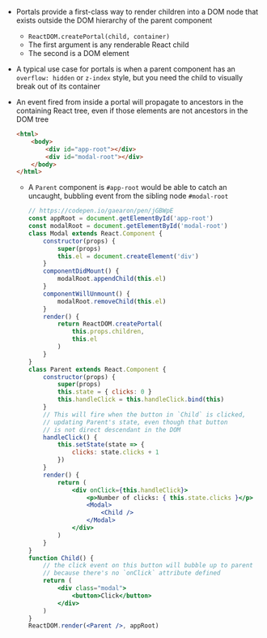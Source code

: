 - Portals provide a first-class way to render children into a  DOM node that exists outside the DOM hierarchy of the parent component
    - `ReactDOM.createPortal(child, container)`
    - The first argument is any renderable React child
    - The second is a DOM element
- A typical use case for portals is when a parent component has an `overflow: hidden` or `z-index` style, but you need the child to visually break out of its container
- An event fired from inside a portal will propagate to ancestors in the containing React tree, even if those elements are not ancestors in the DOM tree

    ```html
    <html>
        <body>
            <div id="app-root"></div>
            <div id="modal-root"></div>
        </body>
    </html>
    ```

    - A `Parent` component is `#app-root` would be able to catch an uncaught, bubbling event from the sibling node `#modal-root`

        ```jsx
        // https://codepen.io/gaearon/pen/jGBWpE
        const appRoot = document.getElementById('app-root')
        const modalRoot = document.getElementById('modal-root')
        class Modal extends React.Component {
            constructor(props) {
                super(props)
                this.el = document.createElement('div')
            }
            componentDidMount() {
                modalRoot.appendChild(this.el)
            }
            componentWillUnmount() {
                modalRoot.removeChild(this.el)
            }
            render() {
                return ReactDOM.createPortal(
                    this.props.children,
                    this.el
                )
            }
        }
        class Parent extends React.Component {
            constructor(props) {
                super(props)
                this.state = { clicks: 0 }
                this.handleClick = this.handleClick.bind(this)
            }
            // This will fire when the button in `Child` is clicked,
            // updating Parent's state, even though that button
            // is not direct descendant in the DOM
            handleClick() {
                this.setState(state => {
                    clicks: state.clicks + 1
                })
            }
            render() {
                return (
                    <div onClick={this.handleClick}>
                        <p>Number of clicks: { this.state.clicks }</p>
                        <Modal>
                            <Child />
                        </Modal>
                    </div>
                )
            }
        }
        function Child() {
            // the click event on this button will bubble up to parent
            // because there's no `onClick` attribute defined
            return (
                <div class="modal">
                    <button>Click</button>
                </div> 
            )
        }
        ReactDOM.render(<Parent />, appRoot)
        ```